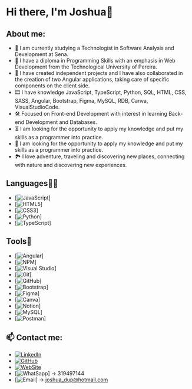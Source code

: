 <h1 align="start">Hi there, I'm Joshua👋</h1>


## About me:

- 🦾 I am currently studying a Technologist in Software Analysis and Development at Sena.
- 🔭 I have a diploma in Programming Skills with an emphasis in Web Development from the Technological University of Pereira.
- 🎈 I have created independent projects and I have also collaborated in the creation of two Angular applications, taking care of specific components on the client side.
- 🎞 I have knowledge JavaScript, TypeScript, Python, SQL, HTML, CSS, SASS, Angular, Bootstrap, Figma, MySQL, RDB, Canva, VisualStudioCode.
- 🛠 Focused on Front-end Development with interest in learning Back-end Development and Databases.
- ⏳ I am looking for the opportunity to apply my knowledge and put my skills as a programmer into practice.
- 🎇 I am looking for the opportunity to apply my knowledge and put my skills as a programmer into practice.
- 🏞 I love adventure, traveling and discovering new places, connecting with nature and discovering new experiences. 


## Languages👨‍💻

- [![JavaScript](https://img.shields.io/badge/JavaScript-323330?style=for-the-badge&logo=javascript&logoColor=F7DF1E)]
- [![HTML5](https://img.shields.io/badge/HTML5-E34F26?style=for-the-badge&logo=html5&logoColor=white)] 
- [![CSS3](https://img.shields.io/badge/CSS3-1572B6?style=for-the-badge&logo=css3&logoColor=white)]
- [![Python](https://img.shields.io/badge/Python-FFD43B?style=for-the-badge&logo=python&logoColor=blue)]
- [![TypeScript](https://img.shields.io/badge/TypeScript-007ACC?style=for-the-badge&logo=typescript&logoColor=white)]


## Tools🔨

- [![Angular](https://img.shields.io/badge/Angular-DD0031?style=for-the-badge&logo=angular&logoColor=white)]
- [![NPM](https://img.shields.io/badge/npm-CB3837?style=for-the-badge&logo=npm&logoColor=white)]
- [![Visual Studio](https://img.shields.io/badge/VSCode-0078D4?style=for-the-badge&logo=visual%20studio%20code&logoColor=white)]
- [![Git](	https://img.shields.io/badge/GIT-E44C30?style=for-the-badge&logo=git&logoColor=white)]
- [![GitHub](https://img.shields.io/badge/GitHub-100000?style=for-the-badge&logo=github&logoColor=white)]
- [![Bootstrap](https://img.shields.io/badge/-Bootstrap-purple?style=flat&logo=bootstrap)]
- [![Figma](https://img.shields.io/badge/Figma-F24E1E?style=for-the-badge&logo=figma&logoColor=white)]
- [![Canva](https://img.shields.io/badge/Canva-%2300C4CC.svg?&style=for-the-badge&logo=Canva&logoColor=white)]
- [![Notion](https://img.shields.io/badge/Notion-000000?style=for-the-badge&logo=notion&logoColor=white)]
- [![MySQL](https://img.shields.io/badge/MySQL-005C84?style=for-the-badge&logo=mysql&logoColor=white)]
- [![Postman](https://img.shields.io/badge/Postman-FF6C37?style=for-the-badge&logo=Postman&logoColor=white)]


## 📫 Contact me: 
- [![LinkedIn](https://img.shields.io/badge/LinkedIn-0077B5?style=for-the-badge&logo=linkedin&logoColor=white)](https://www.linkedin.com/in/dev-joshua/)
- [![GitHub](https://img.shields.io/badge/GitHub-100000?style=for-the-badge&logo=github&logoColor=white)](https://github.com/Dev-Joshua)
- [![WebSite](https://img.shields.io/badge/website-000000?style=for-the-badge&logo=About.me&logoColor=white)](https://dev-joshua.github.io/Portafolio/)
- [![WhatSapp](https://img.shields.io/badge/WhatsApp-25D366?style=for-the-badge&logo=whatsapp&logoColor=white)] -> 319497144
- [![Email](https://img.shields.io/badge/Microsoft_Outlook-0078D4?style=for-the-badge&logo=microsoft-outlook&logoColor=white)] -> joshua_dup@hotmail.com
